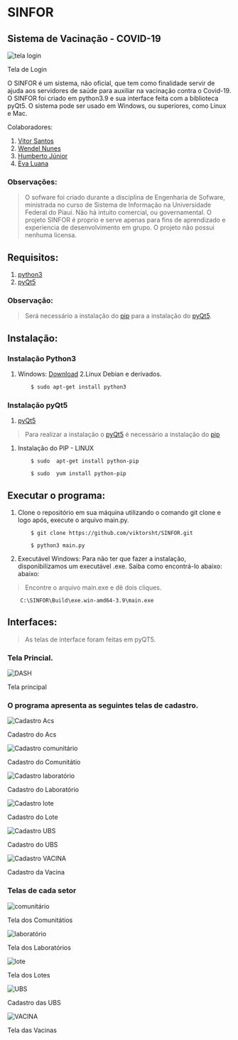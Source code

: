 # SINFOR
## Sistema de Vacinação - COVID-19

![tela login](Img/tela_login.png)
<p> Tela de Login </p>

O SINFOR é um sistema, não oficial, que tem como finalidade servir de ajuda aos servidores de saúde para auxiliar na vacinação contra o Covid-19.
O SINFOR foi criado em python3.9 e sua interface feita com a biblioteca pyQt5. O sistema pode ser usado em Windows, ou superiores, como Linux e Mac.


Colaboradores: <br />
1. [Vitor Santos](https://github.com/viktorsht) <br />
2. [Wendel Nunes](https://github.com/WendelSantosNunes) <br />
3. [Humberto Júnior](https://github.com/1bertojunior) <br />
4. [Eva Luana](https://github.com/evalasilva) <br />

### Observações:
>O sofware foi criado durante a disciplina de Engenharia de Sofware, ministrada no curso de Sistema de Informação na Universidade Federal do Piauí.
>Não há intuito comercial, ou governamental. 
>O projeto SINFOR é proprio e serve apenas para fins de aprendizado e experiencia de desenvolvimento em grupo. O projeto não possui nenhuma licensa.

## Requisitos:

1. [python3](https://www.python.org/downloads/)
2. [pyQt5](https://pypi.org/project/PyQt5/)

### Observação: 
> Será necessário a instalação do [pip](https://pip.pypa.io/en/stable/installation/) para a instalação do [pyQt5](https://pypi.org/project/PyQt5/).

## Instalação:

### Instalação Python3 
1. Windows: [Download](https://www.python.org/downloads/)
2.Linux Debian e derivados.

	~~~ Bash
		$ sudo apt-get install python3
	~~~

### Instalação pyQt5 
1. [pyQt5](https://pypi.org/project/PyQt5/)
 > Para realizar a instalação o [pyQt5](https://pypi.org/project/PyQt5/) é necessário a instalação do [pip](https://pypi.org/project/pip/)
 1. Instalação do PIP - LINUX
 
 	~~~ Debian
		$ sudo  apt-get install python-pip
	~~~
	~~~ Red Hat/ OpenSUSe
		$ sudo  yum install python-pip
	~~~

## Executar o programa:

1. Clone o repositório em sua máquina utilizando o comando git clone e logo após, execute o arquivo main.py.

	~~~ Git
		$ git clone https://github.com/viktorsht/SINFOR.git
 	~~~
	
	~~~ Bash/Prompt
		$ python3 main.py
 	~~~
2. Executável Windows: Para não ter que fazer a instalação, disponibilizamos um executável .exe. Saiba como encontrá-lo abaixo: abaixo:

> Encontre o arquivo main.exe e dê dois cliques.
 
~~~executável
	C:\SINFOR\Build\exe.win-amd64-3.9\main.exe
~~~

## Interfaces: 

> As telas de interface foram feitas em pyQT5.
### Tela Princial.

![DASH](Img/tela_dash.png)
<p> Tela principal </p>

### O programa apresenta as seguintes telas de cadastro.

![Cadastro Acs](Img/tela_cadastrar_acs.png)
<p> Cadastro do Acs </p>

![Cadastro comunitário](Img/tela_cadastrar_comunitario.png)
<p> Cadastro do Comunitátio </p>

![Cadastro laboratório](Img/tela_cadastrar_laboratorio.png)
<p> Cadastro do Laboratório </p>

![Cadastro lote](Img/tela_cadastrar_lote.png)
<p> Cadastro do Lote</p>

![Cadastro UBS](Img/tela_cadastrar_ubs.png)
<p> Cadastro do UBS </p>

![Cadastro VACINA](Img/tela_cadastrar_vacina.png)
<p> Cadastro da Vacina </p>

### Telas de cada setor

![comunitário](Img/tela_comunitario.png)
<p> Tela dos Comunitátios </p>

![laboratório](Img/tela_laboratorio.png)
<p> Tela dos Laboratórios </p>

![lote](Img/tela_lote.png)
<p> Tela dos Lotes</p>

![UBS](Img/tela_ubs.png)
<p> Cadastro das UBS </p>

![VACINA](Img/tela_vacina.png)
<p> Tela das Vacinas </p>


